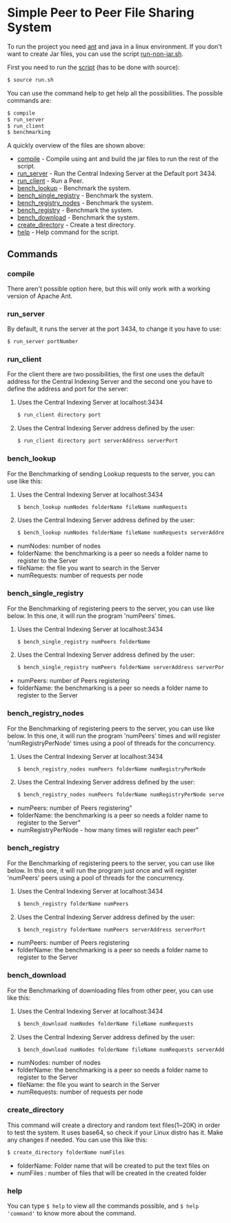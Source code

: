 # Simple Peer to Peer File Sharing System

To run the project you need [ant](https://ant.apache.org/) and java in a linux environment. If you don't want to create Jar files, you can use the script [run-non-jar.sh](https://github.com/gmendonca/simple-p2p-file-sharing/blob/master/run-non-jar.sh).

First you need to run the [script](https://github.com/gmendonca/simple-p2p-file-sharing/blob/master/run.sh) (has to be done with source):

```sh
$ source run.sh
```

You can use the command help to get help all the possibilities. The possible commands are:

```sh
$ compile
$ run_server
$ run_client
$ benchmarking
```

A quickly overview of the files are shown above:

* [compile](https://github.com/gmendonca/simple-p2p-file-sharing#compile) - Compile using ant and build the jar files to run the rest of the script.
* [run_server](https://github.com/gmendonca/simple-p2p-file-sharing#run_server) - Run the Central Indexing Server at the Default port 3434.
* [run_client](https://github.com/gmendonca/simple-p2p-file-sharing#run_client) - Run a Peer.
* [bench_lookup](https://github.com/gmendonca/simple-p2p-file-sharing#bench_lookup) - Benchmark the system.
* [bench_single_registry](https://github.com/gmendonca/simple-p2p-file-sharing#bench_single_registry) - Benchmark the system.
* [bench_registry_nodes](https://github.com/gmendonca/simple-p2p-file-sharing#bench_registry_nodes) - Benchmark the system.
* [bench_registry](https://github.com/gmendonca/simple-p2p-file-sharing#bench_registry) - Benchmark the system.
* [bench_download](https://github.com/gmendonca/simple-p2p-file-sharing#bench_download) - Benchmark the system.
* [create_directory](https://github.com/gmendonca/simple-p2p-file-sharing#create_directory) - Create a test directory.
* [help](https://github.com/gmendonca/simple-p2p-file-sharing#help) - Help command for the script.


## Commands

### compile

There aren't possible option here, but this will only work with a working version of Apache Ant.

### run_server

By default, it runs the server at the port 3434, to change it you have to use:

```sh
$ run_server portNumber
```
### run_client

For the client there are two possibilities, the first one uses the default address for the Central Indexing Server and the second one you have to define the address and port for the server:

1. Uses the Central Indexing Server at localhost:3434
    ```sh
    $ run_client directory port
    ```

2. Uses the Central Indexing Server address defined by the user:
    ```sh
    $ run_client directory port serverAddress serverPort
    ```

### bench_lookup

For the Benchmarking of sending Lookup requests to the server, you can use like this:

1. Uses the Central Indexing Server at localhost:3434
    ```sh
    $ bench_lookup numNodes folderName fileName numRequests
    ```
2. Uses the Central Indexing Server address defined by the user:
    ```sh
    $ bench_lookup numNodes folderName fileName numRequests serverAddress serverPort
    ```

- numNodes: number of nodes
- folderName: the benchmarking is a peer so needs a folder name to register to the Server
- fileName: the file you want to search in the Server
- numRequests: number of requests per node

### bench_single_registry

For the Benchmarking of registering peers to the server, you can use like below. In this one, it will run the program 'numPeers' times.

1. Uses the Central Indexing Server at localhost:3434
    ```sh
    $ bench_single_registry numPeers folderName
    ```
2. Uses the Central Indexing Server address defined by the user:
    ```sh
    $ bench_single_registry numPeers folderName serverAddress serverPort
    ```

- numPeers: number of Peers registering
- folderName: the benchmarking is a peer so needs a folder name to register to the Server

### bench_registry_nodes

For the Benchmarking of registering peers to the server, you can use like below. In this one, it will run the program 'numPeers' times and will register 'numRegistryPerNode' times using a pool of threads for the concurrency.

1. Uses the Central Indexing Server at localhost:3434
    ```sh
    $ bench_registry_nodes numPeers folderName numRegistryPerNode
    ```
2. Uses the Central Indexing Server address defined by the user:
    ```sh
    $ bench_registry_nodes numPeers folderName numRegistryPerNode serverAddress serverPort
    ```

- numPeers: number of Peers registering"
- folderName: the benchmarking is a peer so needs a folder name to register to the Server"
- numRegistryPerNode - how many times will register each peer"

### bench_registry

For the Benchmarking of registering peers to the server, you can use like below. In this one, it will run the program just once and will register 'numPeers' peers using a pool of threads for the concurrency.

1. Uses the Central Indexing Server at localhost:3434
    ```sh
    $ bench_registry folderName numPeers
    ```
2. Uses the Central Indexing Server address defined by the user:
    ```sh
    $ bench_registry folderName numPeers serverAddress serverPort
    ```

- numPeers: number of Peers registering
- folderName: the benchmarking is a peer so needs a folder name to register to the Server

### bench_download

For the Benchmarking of downloading files from other peer, you can use like this:

1. Uses the Central Indexing Server at localhost:3434
    ```sh
    $ bench_download numNodes folderName fileName numRequests
    ```
2. Uses the Central Indexing Server address defined by the user:
    ```sh
    $ bench_download numNodes folderName fileName numRequests serverAddress serverPort
    ```

- numNodes: number of nodes
- folderName: the benchmarking is a peer so needs a folder name to register to the Server
- fileName: the file you want to search in the Server
- numRequests: number of requests per node

### create_directory

This command will create a directory and random text files(1~20K) in order to test the system. It uses base64, so check if your Linux distro has it. Make any changes if needed. You can use this like this:

```sh
$ create_directory folderName numFiles
```

- folderName: Folder name that will be created to put the text files on
- numFiles : number of files that will be created in the created folder

### help

You can type ```$ help``` to view all the commands possible, and ```$ help 'command'``` to know more about the command.
